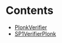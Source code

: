 

# Contents
- [PlonkVerifier](PlonkVerifier.sol/contract.PlonkVerifier.md)
- [SP1VerifierPlonk](SP1VerifierPlonk.sol/contract.SP1VerifierPlonk.md)
